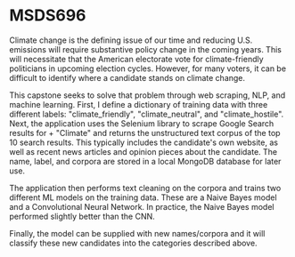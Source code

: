 # MSDS696

Climate change is the defining issue of our time and reducing U.S. emissions will require substantive policy change in the coming years. This will necessitate that the American electorate vote for climate-friendly politicians in upcoming election cycles. However, for many voters, it can be difficult to identify where a candidate stands on climate change.

This capstone seeks to solve that problem through web scraping, NLP, and machine learning. First, I define a dictionary of training data with three different labels: "climate_friendly", "climate_neutral", and "climate_hostile". Next, the application uses the Selenium library to scrape Google Search results for <Candidate Name> + "Climate" and returns the unstructured text corpus of the top 10 search results. This typically includes the candidate's own website, as well as recent news articles and opinion pieces about the candidate. The name, label, and corpora are stored in a local MongoDB database for later use.

The application then performs text cleaning on the corpora and trains two different ML models on the training data. These are a Naive Bayes model and a Convolutional Neural Network. In practice, the Naive Bayes model performed slightly better than the CNN.

Finally, the model can be supplied with new names/corpora and it will classify these new candidates into the categories described above.
